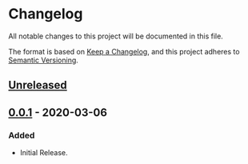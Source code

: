 # Changelog
All notable changes to this project will be documented in this file.

The format is based on [Keep a Changelog](https://keepachangelog.com/en/1.0.0/),
and this project adheres to [Semantic Versioning](https://semver.org/spec/v2.0.0.html).

## [Unreleased]

## [0.0.1] - 2020-03-06
### Added
- Initial Release.

[Unreleased]: https://github.com/shereenelsayed/compare/v0.0.1...HEAD
[0.0.1]: https://github.com/shereenelsayed/releases/tag/v0.0.1
